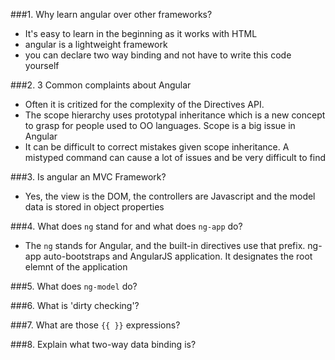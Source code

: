 ###1.  Why learn angular over other frameworks?
  - It's easy to learn in the beginning as it works with HTML
  - angular is a lightweight framework
  - you can declare two way binding and not have to write this code yourself

###2.  3 Common complaints about Angular
  - Often it is critized for the complexity of the Directives API.
  - The scope hierarchy uses prototypal inheritance which is a new concept to grasp for people used to OO languages. Scope is a big issue in Angular
  - It can be difficult to correct mistakes given scope inheritance. A mistyped command can cause a lot of issues and be very difficult to find

###3. Is angular an MVC Framework?
  - Yes, the view is the DOM, the controllers are Javascript and the model data is stored in object properties


###4. What does ```ng``` stand for and what does ```ng-app``` do?
  - The ```ng``` stands for Angular, and the built-in directives use that prefix. ng-app auto-bootstraps and AngularJS application. It designates the root elemnt of the application

###5. What does ```ng-model``` do?

###6. What is 'dirty checking'?

###7. What are those ```{{ }}``` expressions?

###8. Explain what two-way data binding is?

